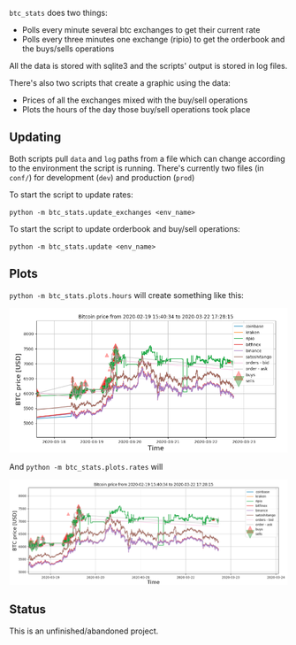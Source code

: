 `btc_stats` does two things:

* Polls every minute several btc exchanges to get their current rate
* Polls every three minutes one exchange (ripio) to get the orderbook and the buys/sells operations

All the data is stored with sqlite3 and the scripts' output is stored in log files.

There's also two scripts that create a graphic using the data:

* Prices of all the exchanges mixed with the buy/sell operations
* Plots the hours of the day those buy/sell operations took place



## Updating

Both scripts pull `data` and `log` paths from a file which can change according to the environment the script is running. There's currently two files (in `conf/`) for development (`dev`) and production (`prod`)

To start the script to update rates:

`python -m btc_stats.update_exchanges <env_name>`


To start the script to update orderbook and buy/sell operations:

`python -m btc_stats.update <env_name>`


## Plots


`python -m btc_stats.plots.hours` will create something like this:

![plot 01](plot_hours.png "Trade times")


And `python -m btc_stats.plots.rates` will

![plot 02](plot_rates.png "Rates")


## Status

This is an unfinished/abandoned project. 
